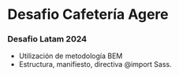# Desafio Cafetería Agere #
### Desafio Latam 2024 ###
- Utilización de metodología BEM
- Estructura, manifiesto, directiva @import Sass.

